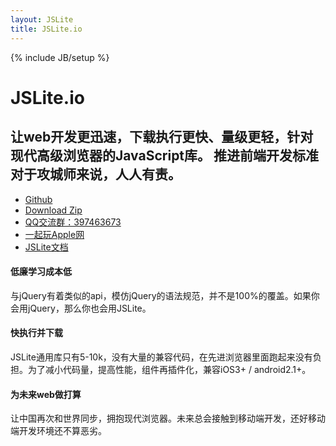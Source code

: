 ```yaml
---
layout: JSLite
title: JSLite.io
---
```

{% include JB/setup %}

<div class="header wp">
  <h1>JSLite.io <a href="#"></a></h1>
  <h2>让web开发更迅速，下载执行更快、量级更轻，针对现代高级浏览器的JavaScript库。
推进前端开发标准对于攻城师来说，人人有责。</h2>
</div>
<div class="menu wp">
  <ul class="wp">
    <li><a href="https://github.com/jaywcjlove/JSLite"><i class="icon_github"></i>Github</a></li>
    <li><a href="https://github.com/jaywcjlove/JSLite/archive/master.zip"><i class="icon_download"></i>Download Zip</a></li>
    <li><a href="javascript:void(0)"><i class="icon_bubbles"></i>QQ交流群：397463673</a></li>
    <li><a href="http://weibo.com/pc175"><i class="icon_weibo"></i>一起玩Apple网</a></li>
    <li class="r"><a href="/JSLite/doc/">JSLite文档</a></li>
  </ul>
</div>

<div class="info wp w">
  <div class="sps">
      <h4><i class="icon_wallet"></i>低廉学习成本低</h4>
      <p>与jQuery有着类似的api，模仿jQuery的语法规范，并不是100%的覆盖。如果你会用jQuery，那么你也会用JSLite。</p>
    </div>
  <div class="sps">
      <h4><i class="icon_rocket"></i>快执行并下载</h4>
      <p>JSLite通用库只有5-10k，没有大量的兼容代码，在先进浏览器里面跑起来没有负担。为了减小代码量，提高性能，组件再插件化，兼容iOS3+ / android2.1+。</p>
    </div>
  <div class="sps">
      <h4><i class="icon_lab"></i>为未来web做打算</h4>
      <p>让中国再次和世界同步，拥抱现代浏览器。未来总会接触到移动端开发，还好移动端开发环境还不算恶劣。</p>
    </div>
  <div class="cl"></div>
</div>


